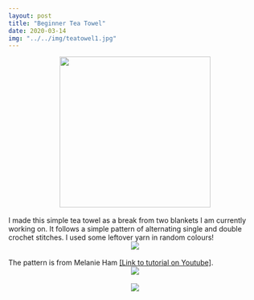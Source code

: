 ```yaml
---
layout: post
title: "Beginner Tea Towel"
date: 2020-03-14
img: "../../img/teatowel1.jpg"
---
```

<div style="text-align: center"><img src="../../../img/teatowel1.jpg" width="300"></div>
<br>
I made this simple tea towel as a break from two blankets I am currently working on. It follows a simple pattern of alternating single and double crochet stitches. I used some leftover yarn in random colours!
<div style="text-align: center"><img src="../../../img/teatowel2.jpg" class="responsive"></div>
<br>
The pattern is from Melanie Ham <a href="https://www.youtube.com/watch?v=BTI4wm5wRGg&t=426s">[Link to tutorial on Youtube]</a>.
<br>
<div style="text-align: center"><img src="../../../img/teatowel4.jpg" class="responsive"></div>
<br>
<div style="text-align: center"><img src="../../../img/teatowl3.jpg" class="responsive"></div>
